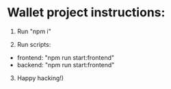 # Wallet project instructions:

1) Run "npm i"

2) Run scripts:
  - frontend: "npm run start:frontend"
  - backend: "npm run start:frontend"
  
3) Happy hacking!)
